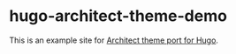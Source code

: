 hugo-architect-theme-demo
==========

This is an example site for [Architect theme port for Hugo](https://github.com/hawkeye116477/hugo-architect-theme).

